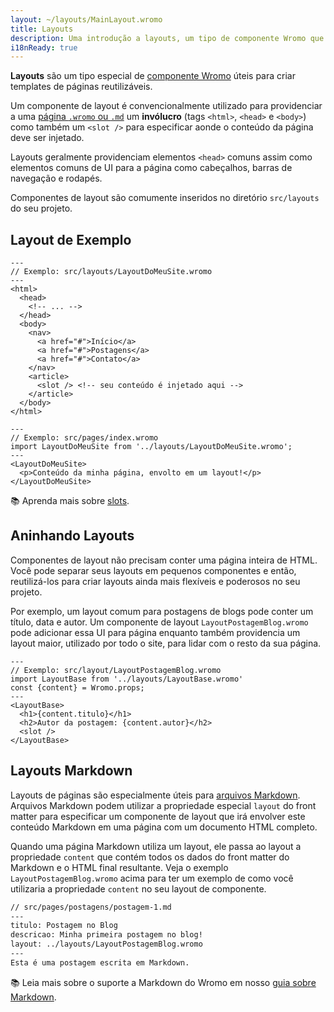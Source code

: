 ```yaml
---
layout: ~/layouts/MainLayout.wromo
title: Layouts
description: Uma introdução a layouts, um tipo de componente Wromo que é compartilhado entre páginas para layouts comuns.
i18nReady: true
---
```


**Layouts** são um tipo especial de [componente Wromo](/pt-br/core-concepts/wromo-components/) úteis para criar templates de páginas reutilizáveis.

Um componente de layout é convencionalmente utilizado para providenciar a uma [página `.wromo` ou `.md`](/pt-br/core-concepts/wromo-pages/) um **invólucro** (tags `<html>`, `<head>` e `<body>`) como também um `<slot />` para especificar aonde o conteúdo da página deve ser injetado.

Layouts geralmente providenciam elementos `<head>` comuns assim como elementos comuns de UI para a página como cabeçalhos, barras de navegação e rodapés. 

Componentes de layout são comumente inseridos no diretório `src/layouts` do seu projeto.

## Layout de Exemplo

```wromo
---
// Exemplo: src/layouts/LayoutDoMeuSite.wromo
---
<html>
  <head>
    <!-- ... -->
  </head>
  <body>
    <nav>
      <a href="#">Início</a>
      <a href="#">Postagens</a>
      <a href="#">Contato</a>
    </nav>
    <article>
      <slot /> <!-- seu conteúdo é injetado aqui -->
    </article>
  </body>
</html>
```

```wromo
---
// Exemplo: src/pages/index.wromo
import LayoutDoMeuSite from '../layouts/LayoutDoMeuSite.wromo';
---
<LayoutDoMeuSite>
  <p>Conteúdo da minha página, envolto em um layout!</p>
</LayoutDoMeuSite>
```


📚 Aprenda mais sobre [slots](/pt-br/core-concepts/wromo-components/#slots).


## Aninhando Layouts

Componentes de layout não precisam conter uma página inteira de HTML. Você pode separar seus layouts em pequenos componentes e então, reutilizá-los para criar layouts ainda mais flexíveis e poderosos no seu projeto.

Por exemplo, um layout comum para postagens de blogs pode conter um título, data e autor. Um componente de layout `LayoutPostagemBlog.wromo` pode adicionar essa UI para página enquanto também providencia um layout maior, utilizado por todo o site, para lidar com o resto da sua página.

```wromo
---
// Exemplo: src/layout/LayoutPostagemBlog.wromo
import LayoutBase from '../layouts/LayoutBase.wromo'
const {content} = Wromo.props;
---
<LayoutBase>
  <h1>{content.titulo}</h1>
  <h2>Autor da postagem: {content.autor}</h2>
  <slot />
</LayoutBase>
```

## Layouts Markdown

Layouts de páginas são especialmente úteis para [arquivos Markdown](/pt-br/guides/markdown-content/#páginas-markdown). Arquivos Markdown podem utilizar a propriedade especial `layout` do front matter para especificar um componente de layout que irá envolver este conteúdo Markdown em uma página com um documento HTML completo. 

Quando uma página Markdown utiliza um layout, ele passa ao layout a propriedade `content` que contém todos os dados do front matter do Markdown e o HTML final resultante. Veja o exemplo `LayoutPostagemBlog.wromo` acima para ter um exemplo de como você utilizaria a propriedade `content` no seu layout de componente.

```markdown
// src/pages/postagens/postagem-1.md
---
titulo: Postagem no Blog
descricao: Minha primeira postagem no blog!
layout: ../layouts/LayoutPostagemBlog.wromo
---
Esta é uma postagem escrita em Markdown.
```

📚 Leia mais sobre o suporte a Markdown do Wromo em nosso [guia sobre Markdown](/pt-br/guides/markdown-content/).
